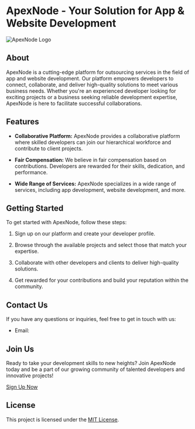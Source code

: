 # ApexNode - Your Solution for App & Website Development

![ApexNode Logo](logo.png)

## About

ApexNode is a cutting-edge platform for outsourcing services in the field of app and website development. Our platform empowers developers to connect, collaborate, and deliver high-quality solutions to meet various business needs. Whether you're an experienced developer looking for exciting projects or a business seeking reliable development expertise, ApexNode is here to facilitate successful collaborations.

## Features

- **Collaborative Platform:** ApexNode provides a collaborative platform where skilled developers can join our hierarchical workforce and contribute to client projects.
  
- **Fair Compensation:** We believe in fair compensation based on contributions. Developers are rewarded for their skills, dedication, and performance.

- **Wide Range of Services:** ApexNode specializes in a wide range of services, including app development, website development, and more.

## Getting Started

To get started with ApexNode, follow these steps:

1. Sign up on our platform and create your developer profile.

2. Browse through the available projects and select those that match your expertise.

3. Collaborate with other developers and clients to deliver high-quality solutions.

4. Get rewarded for your contributions and build your reputation within the community.

## Contact Us

If you have any questions or inquiries, feel free to get in touch with us:

- Email: 

## Join Us

Ready to take your development skills to new heights? Join ApexNode today and be a part of our growing community of talented developers and innovative projects!

[Sign Up Now](https://bb0lt.github.io/ApexNode)

## License

This project is licensed under the [MIT License](link-to-license-file).
